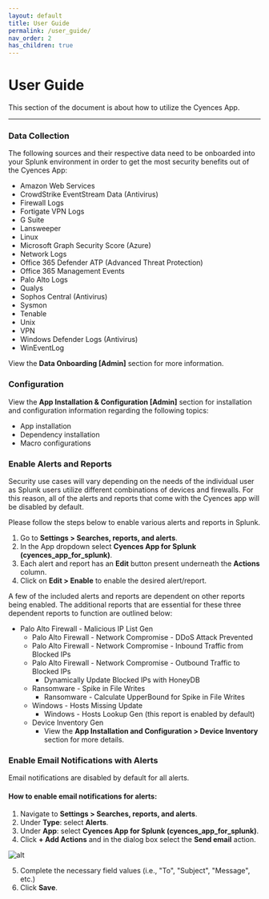 ```yaml
---
layout: default
title: User Guide
permalink: /user_guide/
nav_order: 2
has_children: true
---
```


# User Guide
This section of the document is about how to utilize the Cyences App.

---

### Data Collection
The following sources and their respective data need to be onboarded into your Splunk environment in order to get the most security benefits out of the Cyences App: 
* Amazon Web Services
* CrowdStrike EventStream Data (Antivirus)
* Firewall Logs
* Fortigate VPN Logs
* G Suite
* Lansweeper
* Linux
* Microsoft Graph Security Score (Azure)
* Network Logs
* Office 365 Defender ATP (Advanced Threat Protection)
* Office 365 Management Events 
* Palo Alto Logs
* Qualys 
* Sophos Central (Antivirus) 
* Sysmon
* Tenable
* Unix
* VPN
* Windows Defender Logs (Antivirus)
* WinEventLog

View the **Data Onboarding [Admin]** section for more information.

### Configuration 

View the **App Installation & Configuration [Admin]** section for installation and configuration information regarding the following topics:
* App installation
* Dependency installation
* Macro configurations

### Enable Alerts and Reports

Security use cases will vary depending on the needs of the individual user as Splunk users utilize different combinations of devices and firewalls. For this reason, all of the alerts and reports that come with the Cyences app will be disabled by default.  

Please follow the steps below to enable various alerts and reports in Splunk.

1. Go to **Settings > Searches, reports, and alerts**.
2. In the App dropdown select **Cyences App for Splunk (cyences_app_for_splunk)**. 
3. Each alert and report has an **Edit** button present underneath the **Actions** column.
4. Click on **Edit > Enable** to enable the desired alert/report.

A few of the included alerts and reports are dependent on other reports being enabled. The additional reports that are essential for these three dependent reports to function are outlined below:
* Palo Alto Firewall - Malicious IP List Gen
    * Palo Alto Firewall - Network Compromise - DDoS Attack Prevented
    * Palo Alto Firewall - Network Compromise - Inbound Traffic from Blocked IPs
    * Palo Alto Firewall - Network Compromise - Outbound Traffic to Blocked IPs
        * Dynamically Update Blocked IPs with HoneyDB
    * Ransomware - Spike in File Writes 
        * Ransomware - Calculate UpperBound for Spike in File Writes
    * Windows - Hosts Missing Update
        * Windows - Hosts Lookup Gen (this report is enabled by default)
    * Device Inventory Gen 
        * View the **App Installation and Configuration > Device Inventory** section for more details.

### Enable Email Notifications with Alerts
Email notifications are disabled by default for all alerts. 

#### How to enable email notifications for alerts: 
1. Navigate to **Settings > Searches, reports, and alerts**. 
2. Under **Type**: select **Alerts**.
3. Under **App**: select **Cyences App for Splunk (cyences_app_for_splunk)**. 
4. Click **+ Add Actions** and in the dialog box select the **Send email** action.

![alt](https://github.com/VatsalJagani/Splunk-Cyences-App-for-Splunk/blob/master/docs/assets/edit_alert_send_email_action.png?raw=true)

5. Complete the necessary field values (i.e., "To", "Subject", "Message", etc.)
6. Click **Save**.